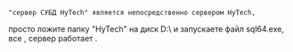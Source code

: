  
   
    "сервер СУБД HyTech" является непосредственно сервером HyTech,

 просто ложите папку "HyTech"
 на диск D:\ и запускаете файл sql64.exe,
 все , сервер работает . 
